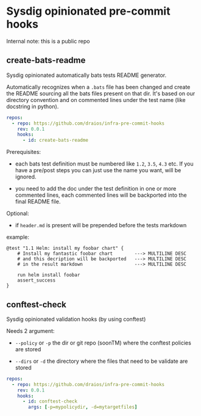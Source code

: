 # Sysdig opinionated pre-commit hooks

Internal note: this is a public repo

## create-bats-readme

Sysdig opinionated automatically bats tests README generator.

Automatically recognizes when a `.bats` file has been changed and create the README sourcing all the bats files present on that dir.
It's based on our directory convention and on commented lines under the test name (like docstring in python).

```yaml
repos:
  - repo: https://github.com/draios/infra-pre-commit-hooks
    rev: 0.0.1
    hooks:
      - id: create-bats-readme
```

Prerequisites:

* each bats test definition must be numbered like `1.2`, `3.5`, `4.3` etc. If
  you have a pre/post steps you can just use the name you want, will be ignored.

* you need to add the doc under the test definition in one or more commented
  lines, each commented lines will be backported into the final README file.

Optional:

* if `header.md` is present will be prepended before the tests markdown

example:

```shell
@test "1.1 Helm: install my foobar chart" {
    # Install my fantastic foobar chart        ---> MULTILINE DESC
    # and this decription will be backported   ---> MULTILINE DESC
    # in the result markdown                   ---> MULTILINE DESC

    run helm install foobar
    assert_success
}
```

## conftest-check

Sysdig opinionated validation hooks (by using conftest)

Needs 2 argument:

* `--policy` or `-p` the dir or git repo (soonTM) where the conftest policies are stored

* `--dirs` or `-d` the directory where the files that need to be validate are stored

```yaml
repos:
  - repo: https://github.com/draios/infra-pre-commit-hooks
    rev: 0.0.1
    hooks:
      - id: conftest-check
        args: [-p=mypolicydir, -d=mytargetfiles]
```
